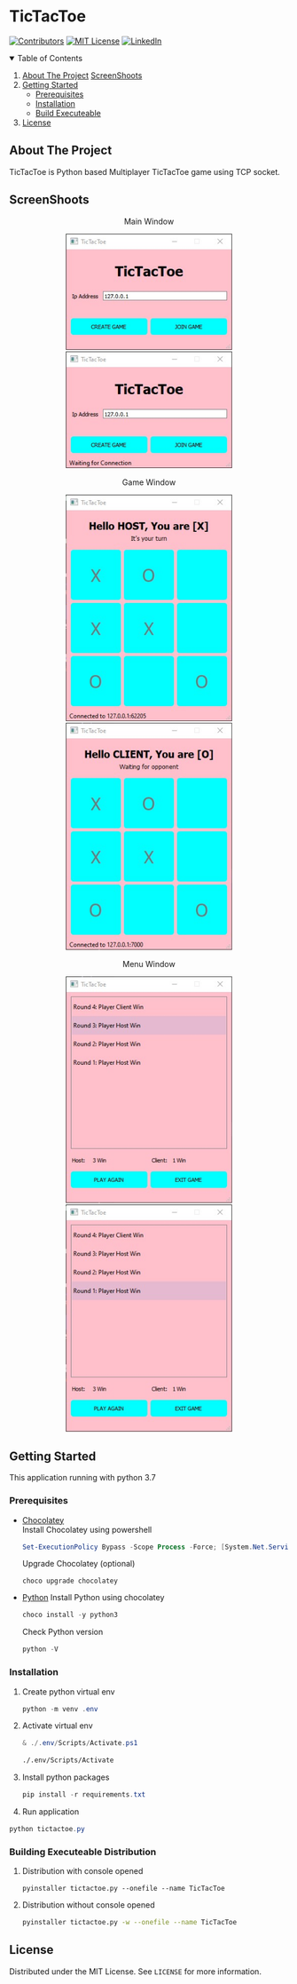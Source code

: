 
# TicTacToe

<!-- PROJECT SHIELDS -->
[![Contributors][contributors-shield]][contributors-url]
[![MIT License][license-shield]][license-url]
[![LinkedIn][linkedin-shield]][linkedin-url]



<!-- TABLE OF CONTENTS -->
<details open="open">
  <summary>Table of Contents</summary>
  <ol>
    <li>
      <a href="#about-the-project">About The Project</a>
      <a href="#ScreenShoots">ScreenShoots</a>
    </li>
    <li>
      <a href="#getting-started">Getting Started</a>
      <ul>
        <li><a href="#prerequisites">Prerequisites</a></li>
        <li><a href="#installation">Installation</a></li>
        <li><a href="#building-executeable-distribution">Build Executeable</a></li>
      </ul>
    </li>
    <li><a href="#license">License</a></li>
  </ol>
</details>



<!-- ABOUT THE PROJECT -->
## About The Project

TicTacToe is Python based Multiplayer TicTacToe game using TCP socket.

<!-- ScreenShoots -->
## ScreenShoots

<div>
  <p align="center">
    Main Window
  </p>
  <p align="center">
    <img src="docs/main_window.jpg" width="300">
    <img src="docs/waitClient_window.jpg" width="300">
  </p>
</div>

<div>
  <p align="center">
    Game Window
  </p>
  <p align="center">
    <img src="docs/host-game.jpg" width="300">
    <img src="docs/client-game.jpg" width="300">
  </p>
</div>

<div>
  <p align="center">
    Menu Window
  </p>
  <p align="center">
    <img src="docs/host-menu.jpg" width="300">
    <img src="docs/client-menu.jpg" width="300">
  </p>
</div>

<!-- GETTING STARTED -->
## Getting Started

This application running with python 3.7

### Prerequisites

* [Chocolatey](https://docs.chocolatey.org/en-us/choco/setup)  
  Install Chocolatey using powershell
    ```powershell
    Set-ExecutionPolicy Bypass -Scope Process -Force; [System.Net.ServicePointManager]::SecurityProtocol = [System.Net.ServicePointManager]::SecurityProtocol -bor 3072; iex ((New-Object System.Net.WebClient).DownloadString('https://chocolatey.org/install.ps1'))
    ```
  Upgrade Chocolatey (optional)
    ```
    choco upgrade chocolatey
    ```
* [Python](https://www.python.org/)
  Install Python using chocolatey
    ```powershell
    choco install -y python3
    ```
  Check Python version
    ```powershell
    python -V
    ```
### Installation

1. Create python virtual env
   ```powershell
   python -m venv .env
   ```
2. Activate virtual env
   ```powershell
   & ./.env/Scripts/Activate.ps1
   ```
   ```sh
   ./.env/Scripts/Activate
   ```
3. Install python packages
   ```powershell
   pip install -r requirements.txt
   ```
3. Run application
  ```powershell
  python tictactoe.py
  ```

### Building Executeable Distribution

1. Distribution with console opened
   ```
   pyinstaller tictactoe.py --onefile --name TicTacToe
   ```
2. Distribution without console opened
   ```sh
   pyinstaller tictactoe.py -w --onefile --name TicTacToe
   ```



<!-- LICENSE -->
## License

Distributed under the MIT License. See `LICENSE` for more information.


<!-- MARKDOWN LINKS -->
[contributors-shield]: https://img.shields.io/github/contributors/frostygum/TicTacToe.svg?style=for-the-badge
[contributors-url]: https://github.com/frostygum/TicTacToe/graphs/contributors
[license-shield]: https://img.shields.io/github/license/frostygum/TicTacToe.svg?style=for-the-badge
[license-url]: https://github.com/frostygum/TicTacToe/blob/master/LICENSE
[linkedin-shield]: https://img.shields.io/badge/-LinkedIn-black.svg?style=for-the-badge&logo=linkedin&colorB=555
[linkedin-url]: https://www.linkedin.com/in/juan-anthonius-kusjadi/